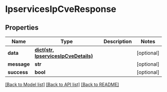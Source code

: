# IpservicesIpCveResponse

## Properties
Name | Type | Description | Notes
------------ | ------------- | ------------- | -------------
**data** | [**dict(str, IpservicesIpCveDetails)**](IpservicesIpCveDetails.md) |  | [optional] 
**message** | **str** |  | [optional] 
**success** | **bool** |  | [optional] 

[[Back to Model list]](../README.md#documentation-for-models) [[Back to API list]](../README.md#documentation-for-api-endpoints) [[Back to README]](../README.md)

